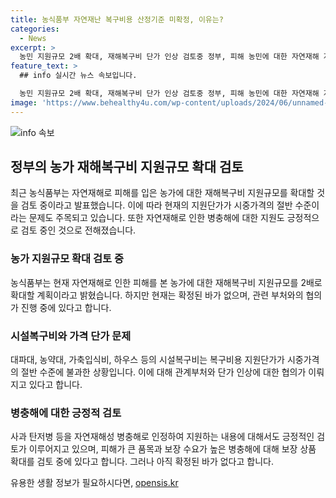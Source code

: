 ```yaml
---
title: 농식품부 자연재난 복구비용 산정기준 미확정, 이유는?
categories:
  - News
excerpt: >
  농민 지원규모 2배 확대, 재해복구비 단가 인상 검토중 정부, 피해 농민에 대한 자연재해 지원 확대 검토 중. 현재 복구비용 지원단가는 시중가격의 절반 수준. 재해성 병충해 보장상품 확대도 검토 중. 농식품부는 현재 확정된 내용은 없다고 설명. 관련 문의는 농업정책관실로. (0442011794), (0442011792)
feature_text: >
  ## info 실시간 뉴스 속보입니다.

  농민 지원규모 2배 확대, 재해복구비 단가 인상 검토중 정부, 피해 농민에 대한 자연재해 지원 확대 검토 중. 현재 복구비용 지원단가는 시중가격의 절반 수준. 재해성 병충해 보장상품 확대도 검토 중. 농식품부는 현재 확정된 내용은 없다고 설명. 관련 문의는 농업정책관실로. (0442011794), (0442011792)
image: 'https://www.behealthy4u.com/wp-content/uploads/2024/06/unnamed-file.png'
---
```


<p><img src="https://www.behealthy4u.com/wp-content/uploads/2024/06/unnamed-file.png" alt="info 속보" /></p>

<h2 data-ke-size="size26">정부의 농가 재해복구비 지원규모 확대 검토</h2>

<p data-ke-size="size16">최근 농식품부는 자연재해로 피해를 입은 농가에 대한 재해복구비 지원규모를 확대할 것을 검토 중이라고 발표했습니다. 이에 따라 현재의 지원단가가 시중가격의 절반 수준이라는 문제도 주목되고 있습니다. 또한 자연재해로 인한 병충해에 대한 지원도 긍정적으로 검토 중인 것으로 전해졌습니다.</p>

<h3>농가 지원규모 확대 검토 중</h3>

<p data-ke-size="size16">농식품부는 현재 자연재해로 인한 피해를 본 농가에 대한 재해복구비 지원규모를 2배로 확대할 계획이라고 밝혔습니다. 하지만 현재는 확정된 바가 없으며, 관련 부처와의 협의가 진행 중에 있다고 합니다.</p>

<h3>시설복구비와 가격 단가 문제</h3>

<p data-ke-size="size16">대파대, 농약대, 가축입식비, 하우스 등의 시설복구비는 복구비용 지원단가가 시중가격의 절반 수준에 불과한 상황입니다. 이에 대해 관계부처와 단가 인상에 대한 협의가 이뤄지고 있다고 합니다.</p>

<h3>병충해에 대한 긍정적 검토</h3>

<p data-ke-size="size16">사과 탄저병 등을 자연재해성 병충해로 인정하여 지원하는 내용에 대해서도 긍정적인 검토가 이루어지고 있으며, 피해가 큰 품목과 보장 수요가 높은 병충해에 대해 보장 상품 확대를 검토 중에 있다고 합니다. 그러나 아직 확정된 바가 없다고 합니다.</p>
유용한 생활 정보가 필요하시다면, <a href="https://opensis.kr" rel="dofollow">opensis.kr</a>


